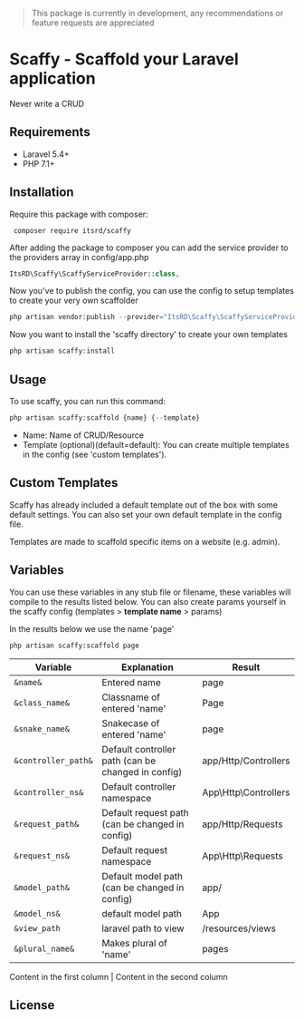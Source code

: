 > This package is currently in development, any recommendations or feature requests are appreciated

# Scaffy - Scaffold your Laravel application
Never write a CRUD

## Requirements
- Laravel 5.4+
- PHP 7.1+


## Installation
Require this package with composer:

```
 composer require itsrd/scaffy 
 ```

After adding the package to composer you can add the service provider to the providers array in config/app.php

```php
ItsRD\Scaffy\ScaffyServiceProvider::class,
```

Now you've to publish the config, you can use the config to setup templates to create your very own scaffolder

```php
php artisan vendor:publish --provider="ItsRD\Scaffy\ScaffyServiceProvider"
```

Now you want to install the 'scaffy directory' to create your own templates

```php
php artisan scaffy:install
```

## Usage
To use scaffy, you can run this command:

```php
php artisan scaffy:scaffold {name} {--template}
```
- Name: Name of CRUD/Resource
- Template (optional)(default=default): You can create multiple templates in the config (see 'custom templates').

## Custom Templates
Scaffy has already included a default template out of the box with some default settings. You can also set your own default template in the config file.

Templates are made to scaffold specific items on a website (e.g. admin). 

## Variables
You can use these variables in any stub file or filename, 
these variables will compile to the results listed below. 
You can also create params yourself in the scaffy config (templates > **template name** > params) 

In the results below we use the name 'page' 
```
php artisan scaffy:scaffold page
```

Variable | Explanation | Result 
------------ | ------------- | -------------
`&name&` | Entered name | page
`&class_name&` | Classname of entered 'name' | Page
`&snake_name&` | Snakecase of entered 'name' | page
`&controller_path&` | Default controller path (can be changed in config) | app/Http/Controllers
`&controller_ns&` | Default controller namespace | App\Http\Controllers
`&request_path&` | Default request path (can be changed in config) | app/Http/Requests
`&request_ns&` | Default request namespace | App\Http\Requests
`&model_path&` | Default model path (can be changed in config) | app/
`&model_ns&` | default model path | App
`&view_path` | laravel path to view | /resources/views
`&plural_name&` | Makes plural of 'name' | pages

Content in the first column | Content in the second column

## License
